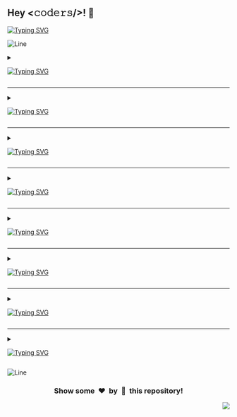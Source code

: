 <h2>Hey <𝚌𝚘𝚍𝚎𝚛𝚜/>! 👋</h2>

[![Typing SVG](https://readme-typing-svg.herokuapp.com?font=Fira+Code&size=60&pause=1000&center=true&vCenter=true&multiline=true&width=1000&height=100&lines=AVAILABLE+PROJECTS)](https://git.io/typing-svg)

![Line](https://github.com/Avdhesh-Varshney/WebMasterLog/assets/114330097/4b78510f-a941-45f8-a9d5-80ed0705e847)

<!-- ######################################### Angular JS Projects ######################################### -->

<details>
<summary>

[![Typing SVG](https://readme-typing-svg.demolab.com?font=Comfortaa&size=60&pause=1500&color=dd0031&center=true&vCenter=true&width=2000&height=120&lines=ANGULAR+JS+PROJECTS)](https://git.io/typing-svg)
</summary>

<div align="center">

#### :zap: Row 1

| <img src="/src/app/(category)/angular/(projects)/contact-manager/screenshot.webp" width="300px" height="180px"> | <img src="/src/app/(category)/angular/(projects)/quick-notes/screenshot.webp" width="300px" height="180px"> | <img src="/src/app/(category)/angular/(projects)/recipe-sharing/screenshot.webp" width="300px" height="180px"> |
| :--: | :--: | :--: |
| [Contact Manager](./src/app/(category)/angular/(projects)/contact-manager) | [Quick Notes](./src/app/(category)/angular/(projects)/quick-notes) | [Recipe Sharing](./src/app/(category)/angular/(projects)/recipe-sharing) |

---

#### :zap: Row 2

| <img src="/src/app/(category)/angular/(projects)/task-manager/screenshot.webp" width="300px" height="180px"> | <img src="/src/app/(category)/angular/(projects)/train-website/screenshot.webp" width="300px" height="180px"> | <img src="/src/app/(category)/angular/(projects)/real-time-chat-application/screenshot.webp" width="300px" height="180px"> |
| :--: | :--: | :--: |
| [Task Manager](./src/app/(category)/angular/(projects)/task-manager) | [Train Website](./src/app/(category)/angular/(projects)/train-website) | [Real Time Chat Application](./src/app/(category)/angular/(projects)/real-time-chat-application) |

</div>

</details>

---

<!-- ######################################### Frontend Projects ######################################### -->

<details>
<summary>

[![Typing SVG](https://readme-typing-svg.demolab.com?font=Comfortaa&size=60&pause=1500&color=61dafb&center=true&vCenter=true&width=2000&height=120&lines=FRONTEND+PROJECTS)](https://git.io/typing-svg)
</summary>

<div align="center">

#### :zap: Row 1

| <img src="/src/app/(category)/frontend/(projects)/amazon-clone/screenshot.webp" width="300px" height="180px"> | <img src="/src/app/(category)/frontend/(projects)/amazon-prime-clone/screenshot.webp" width="300px" height="180px"> | <img src="/src/app/(category)/frontend/(projects)/animated-tea-cup/screenshot.webp" width="300px" height="180px"> |
| :--: | :--: | :--: |
| [Amazon Clone](./src/app/(category)/frontend/(projects)/amazon-clone) | [Amazon Prime Clone](./src/app/(category)/frontend/(projects)/amazon-prime-clone) | [Animated Tea Cup](./src/app/(category)/frontend/(projects)/animated-tea-cup) |

---

#### :zap: Row 2

| <img src="/src/app/(category)/frontend/(projects)/apple-clone/screenshot.webp" width="300px" height="180px"> | <img src="/src/app/(category)/frontend/(projects)/biography-br-ambedkar/screenshot.webp" width="300px" height="180px"> | <img src="/src/app/(category)/frontend/(projects)/biography-mahatma-gandhi/screenshot.webp" width="300px" height="180px"> |
| :--: | :--: | :--: |
| [Apple Clone](./src/app/(category)/frontend/(projects)/apple-clone) | [Biography Br Ambedkar](./src/app/(category)/frontend/(projects)/biography-br-ambedkar) | [Biography Mahatma Gandhi](./src/app/(category)/frontend/(projects)/biography-mahatma-gandhi) |

---

#### :zap: Row 3

| <img src="/src/app/(category)/frontend/(projects)/blood-donation-form/screenshot.webp" width="300px" height="180px"> | <img src="/src/app/(category)/frontend/(projects)/book-website/screenshot.webp" width="300px" height="180px"> | <img src="/src/app/(category)/frontend/(projects)/facebook-login-page/screenshot.webp" width="300px" height="180px"> |
| :--: | :--: | :--: |
| [Blood Donation Form](./src/app/(category)/frontend/(projects)/blood-donation-form) | [Book Website](./src/app/(category)/frontend/(projects)/book-website) | [Facebook Login Page](./src/app/(category)/frontend/(projects)/facebook-login-page) |

---

#### :zap: Row 4

| <img src="/src/app/(category)/frontend/(projects)/feedback-form/screenshot.webp" width="300px" height="180px"> | <img src="/src/app/(category)/frontend/(projects)/flexflow/screenshot.webp" width="300px" height="180px"> | <img src="/src/app/(category)/frontend/(projects)/flipkart-clone/screenshot.webp" width="300px" height="180px"> |
| :--: | :--: | :--: |
| [Feedback Form](./src/app/(category)/frontend/(projects)/feedback-form) | [Flexflow](./src/app/(category)/frontend/(projects)/flexflow) | [Flipkart Clone](./src/app/(category)/frontend/(projects)/flipkart-clone) |

---

#### :zap: Row 5

| <img src="/src/app/(category)/frontend/(projects)/google-drive-clone/screenshot.webp" width="300px" height="180px"> | <img src="/src/app/(category)/frontend/(projects)/google-search-clone/screenshot.webp" width="300px" height="180px"> | <img src="/src/app/(category)/frontend/(projects)/hotstar-clone/screenshot.webp" width="300px" height="180px"> |
| :--: | :--: | :--: |
| [Google Drive Clone](./src/app/(category)/frontend/(projects)/google-drive-clone) | [Google Search Clone](./src/app/(category)/frontend/(projects)/google-search-clone) | [Hotstar Clone](./src/app/(category)/frontend/(projects)/hotstar-clone) |

---

#### :zap: Row 6

| <img src="/src/app/(category)/frontend/(projects)/iphone-14-pro-clone/screenshot.webp" width="300px" height="180px"> | <img src="/src/app/(category)/frontend/(projects)/linktree-clone/screenshot.webp" width="300px" height="180px"> | <img src="/src/app/(category)/frontend/(projects)/login-signup-form/screenshot.webp" width="300px" height="180px"> |
| :--: | :--: | :--: |
| [Iphone 14 Pro Clone](./src/app/(category)/frontend/(projects)/iphone-14-pro-clone) | [Linktree Clone](./src/app/(category)/frontend/(projects)/linktree-clone) | [Login Signup Form](./src/app/(category)/frontend/(projects)/login-signup-form) |

---

#### :zap: Row 7

| <img src="/src/app/(category)/frontend/(projects)/makemytrip-clone/screenshot.webp" width="300px" height="180px"> | <img src="/src/app/(category)/frontend/(projects)/microsoft-clone/screenshot.webp" width="300px" height="180px"> | <img src="/src/app/(category)/frontend/(projects)/netflix-clone/screenshot.webp" width="300px" height="180px"> |
| :--: | :--: | :--: |
| [Makemytrip Clone](./src/app/(category)/frontend/(projects)/makemytrip-clone) | [Microsoft Clone](./src/app/(category)/frontend/(projects)/microsoft-clone) | [Netflix Clone](./src/app/(category)/frontend/(projects)/netflix-clone) |

---

#### :zap: Row 8

| <img src="/src/app/(category)/frontend/(projects)/phonepe/screenshot.webp" width="300px" height="180px"> | <img src="/src/app/(category)/frontend/(projects)/pokemon-card/screenshot.webp" width="300px" height="180px"> | <img src="/src/app/(category)/frontend/(projects)/product-landing-page/screenshot.webp" width="300px" height="180px"> |
| :--: | :--: | :--: |
| [Phonepe](./src/app/(category)/frontend/(projects)/phonepe) | [Pokemon Card](./src/app/(category)/frontend/(projects)/pokemon-card) | [Product Landing Page](./src/app/(category)/frontend/(projects)/product-landing-page) |

---

#### :zap: Row 9

| <img src="/src/app/(category)/frontend/(projects)/reddit-clone/screenshot.webp" width="300px" height="180px"> | <img src="/src/app/(category)/frontend/(projects)/sidebar-menu/screenshot.webp" width="300px" height="180px"> | <img src="/src/app/(category)/frontend/(projects)/spacex-website-clone/screenshot.webp" width="300px" height="180px"> |
| :--: | :--: | :--: |
| [Reddit Clone](./src/app/(category)/frontend/(projects)/reddit-clone) | [Sidebar Menu](./src/app/(category)/frontend/(projects)/sidebar-menu) | [Spacex Website Clone](./src/app/(category)/frontend/(projects)/spacex-website-clone) |

---

#### :zap: Row 10

| <img src="/src/app/(category)/frontend/(projects)/spotify-clone/screenshot.webp" width="300px" height="180px"> | <img src="/src/app/(category)/frontend/(projects)/starbucks-landing-page/screenshot.webp" width="300px" height="180px"> | <img src="/src/app/(category)/frontend/(projects)/survey-form/screenshot.webp" width="300px" height="180px"> |
| :--: | :--: | :--: |
| [Spotify Clone](./src/app/(category)/frontend/(projects)/spotify-clone) | [Starbucks Landing Page](./src/app/(category)/frontend/(projects)/starbucks-landing-page) | [Survey Form](./src/app/(category)/frontend/(projects)/survey-form) |

</div>

</details>

---

<!-- ######################################### Javascript/ Vanilla JS Projects ######################################### -->

<details>
<summary>

[![Typing SVG](https://readme-typing-svg.demolab.com?font=Comfortaa&size=60&pause=1500&color=F7DF1E&center=true&vCenter=true&width=2000&height=120&lines=VANILLA+JS+PROJECTS)](https://git.io/typing-svg)
</summary>

<div align="center">

#### :zap: Row 1

| <img src="/src/app/(category)/javascript/(projects)/3d-solar-system/screenshot.webp" width="300px" height="180px"> | <img src="/src/app/(category)/javascript/(projects)/amazon-clone/screenshot.webp" width="300px" height="180px"> | <img src="/src/app/(category)/javascript/(projects)/anagram-checker/screenshot.webp" width="300px" height="180px"> |
| :--: | :--: | :--: |
| [3D Solar System](./src/app/(category)/javascript/(projects)/3d-solar-system) | [Amazon Clone](./src/app/(category)/javascript/(projects)/amazon-clone) | [Anagram Checker](./src/app/(category)/javascript/(projects)/anagram-checker) |

---

#### :zap: Row 2

| <img src="/src/app/(category)/javascript/(projects)/analog-clock/screenshot.webp" width="300px" height="180px"> | <img src="/src/app/(category)/javascript/(projects)/apna-college-clone/screenshot.webp" width="300px" height="180px"> | <img src="/src/app/(category)/javascript/(projects)/audio-analyzer/screenshot.webp" width="300px" height="180px"> |
| :--: | :--: | :--: |
| [Analog Clock](./src/app/(category)/javascript/(projects)/analog-clock) | [Apna College Clone](./src/app/(category)/javascript/(projects)/apna-college-clone) | [Audio Analyzer](./src/app/(category)/javascript/(projects)/audio-analyzer) |

---

#### :zap: Row 3

| <img src="/src/app/(category)/javascript/(projects)/battery-status-tracker/screenshot.webp" width="300px" height="180px"> | <img src="/src/app/(category)/javascript/(projects)/book-review-website/screenshot.webp" width="300px" height="180px"> | <img src="/src/app/(category)/javascript/(projects)/bulb-on-off/screenshot.webp" width="300px" height="180px"> |
| :--: | :--: | :--: |
| [Battery Status Tracker](./src/app/(category)/javascript/(projects)/battery-status-tracker) | [Book Review Website](./src/app/(category)/javascript/(projects)/book-review-website) | [Bulb On Off](./src/app/(category)/javascript/(projects)/bulb-on-off) |

---

#### :zap: Row 4

| <img src="/src/app/(category)/javascript/(projects)/calendar-app/screenshot.webp" width="300px" height="180px"> | <img src="/src/app/(category)/javascript/(projects)/captcha-generator/screenshot.webp" width="300px" height="180px"> | <img src="/src/app/(category)/javascript/(projects)/ceaser-cipher/screenshot.webp" width="300px" height="180px"> |
| :--: | :--: | :--: |
| [Calendar App](./src/app/(category)/javascript/(projects)/calendar-app) | [Captcha Generator](./src/app/(category)/javascript/(projects)/captcha-generator) | [Ceaser Cipher](./src/app/(category)/javascript/(projects)/ceaser-cipher) |

---

#### :zap: Row 5

| <img src="/src/app/(category)/javascript/(projects)/co-prime-number-checker/screenshot.webp" width="300px" height="180px"> | <img src="/src/app/(category)/javascript/(projects)/code-editor/screenshot.webp" width="300px" height="180px"> | <img src="/src/app/(category)/javascript/(projects)/cosmoxplore-apod/screenshot.webp" width="300px" height="180px"> |
| :--: | :--: | :--: |
| [Co Prime Number Checker](./src/app/(category)/javascript/(projects)/co-prime-number-checker) | [Code Editor](./src/app/(category)/javascript/(projects)/code-editor) | [Cosmoxplore Apod](./src/app/(category)/javascript/(projects)/cosmoxplore-apod) |

---

#### :zap: Row 6

| <img src="/src/app/(category)/javascript/(projects)/countdown-timer/screenshot.webp" width="300px" height="180px"> | <img src="/src/app/(category)/javascript/(projects)/countries-over-the-world/screenshot.webp" width="300px" height="180px"> | <img src="/src/app/(category)/javascript/(projects)/css-art-gallery/screenshot.webp" width="300px" height="180px"> |       
| :--: | :--: | :--: |
| [Countdown Timer](./src/app/(category)/javascript/(projects)/countdown-timer) | [Countries Over The World](./src/app/(category)/javascript/(projects)/countries-over-the-world) | [Css Art Gallery](./src/app/(category)/javascript/(projects)/css-art-gallery) |

---

#### :zap: Row 7

| <img src="/src/app/(category)/javascript/(projects)/custom-video-player/screenshot.webp" width="300px" height="180px"> | <img src="/src/app/(category)/javascript/(projects)/daily-journal-website/screenshot.webp" width="300px" height="180px"> | <img src="/src/app/(category)/javascript/(projects)/day-calculator/screenshot.webp" width="300px" height="180px"> |       
| :--: | :--: | :--: |
| [Custom Video Player](./src/app/(category)/javascript/(projects)/custom-video-player) | [Daily Journal Website](./src/app/(category)/javascript/(projects)/daily-journal-website) | [Day Calculator](./src/app/(category)/javascript/(projects)/day-calculator) |

---

#### :zap: Row 8

| <img src="/src/app/(category)/javascript/(projects)/days-between-two-dates/screenshot.webp" width="300px" height="180px"> | <img src="/src/app/(category)/javascript/(projects)/dictionary-app/screenshot.webp" width="300px" height="180px"> | <img src="/src/app/(category)/javascript/(projects)/dictonary-app/screenshot.webp" width="300px" height="180px"> |
| :--: | :--: | :--: |
| [Days Between Two Dates](./src/app/(category)/javascript/(projects)/days-between-two-dates) | [Dictionary App](./src/app/(category)/javascript/(projects)/dictionary-app) | [Dictonary App](./src/app/(category)/javascript/(projects)/dictonary-app) |

---

#### :zap: Row 9

| <img src="/src/app/(category)/javascript/(projects)/drag-and-drop/screenshot.webp" width="300px" height="180px"> | <img src="/src/app/(category)/javascript/(projects)/electronic-drum-kit/screenshot.webp" width="300px" height="180px"> | <img src="/src/app/(category)/javascript/(projects)/email-subscription-form-with-google-sheet/screenshot.webp" width="300px" height="180px"> |
| :--: | :--: | :--: |
| [Drag And Drop](./src/app/(category)/javascript/(projects)/drag-and-drop) | [Electronic Drum Kit](./src/app/(category)/javascript/(projects)/electronic-drum-kit) | [Email Subscription Form With Google Sheet](./src/app/(category)/javascript/(projects)/email-subscription-form-with-google-sheet) |

---

#### :zap: Row 10

| <img src="/src/app/(category)/javascript/(projects)/emoji-maker/screenshot.webp" width="300px" height="180px"> | <img src="/src/app/(category)/javascript/(projects)/expense-splitter-website/screenshot.webp" width="300px" height="180px"> | <img src="/src/app/(category)/javascript/(projects)/expense-tracker/screenshot.webp" width="300px" height="180px"> |
| :--: | :--: | :--: |
| [Emoji Maker](./src/app/(category)/javascript/(projects)/emoji-maker) | [Expense Splitter Website](./src/app/(category)/javascript/(projects)/expense-splitter-website) | [Expense Tracker](./src/app/(category)/javascript/(projects)/expense-tracker) |

---

#### :zap: Row 11

| <img src="/src/app/(category)/javascript/(projects)/fitness-website/screenshot.webp" width="300px" height="180px"> | <img src="/src/app/(category)/javascript/(projects)/food-recipe-finder/screenshot.webp" width="300px" height="180px"> | <img src="/src/app/(category)/javascript/(projects)/gallery/screenshot.webp" width="300px" height="180px"> |
| :--: | :--: | :--: |
| [Fitness Website](./src/app/(category)/javascript/(projects)/fitness-website) | [Food Recipe Finder](./src/app/(category)/javascript/(projects)/food-recipe-finder) | [Gallery](./src/app/(category)/javascript/(projects)/gallery) |

---

#### :zap: Row 12

| <img src="/src/app/(category)/javascript/(projects)/garden-planning-website/screenshot.webp" width="300px" height="180px"> | <img src="/src/app/(category)/javascript/(projects)/gasguys-homepage-clone/screenshot.webp" width="300px" height="180px"> | <img src="/src/app/(category)/javascript/(projects)/github-profile-viewer/screenshot.webp" width="300px" height="180px"> |
| :--: | :--: | :--: |
| [Garden Planning Website](./src/app/(category)/javascript/(projects)/garden-planning-website) | [Gasguys Homepage Clone](./src/app/(category)/javascript/(projects)/gasguys-homepage-clone) | [Github Profile Viewer](./src/app/(category)/javascript/(projects)/github-profile-viewer) |

---

#### :zap: Row 13

| <img src="/src/app/(category)/javascript/(projects)/gravity-drops/screenshot.webp" width="300px" height="180px"> | <img src="/src/app/(category)/javascript/(projects)/hackathon-tracker/screenshot.webp" width="300px" height="180px"> | <img src="/src/app/(category)/javascript/(projects)/hex-color-code-generator/screenshot.webp" width="300px" height="180px"> |       
| :--: | :--: | :--: |
| [Gravity Drops](./src/app/(category)/javascript/(projects)/gravity-drops) | [Hackathon Tracker](./src/app/(category)/javascript/(projects)/hackathon-tracker) | [Hex Color Code Generator](./src/app/(category)/javascript/(projects)/hex-color-code-generator) |

---

#### :zap: Row 14

| <img src="/src/app/(category)/javascript/(projects)/image-search-engine/screenshot.webp" width="300px" height="180px"> | <img src="/src/app/(category)/javascript/(projects)/interactive-drawing-website/screenshot.webp" width="300px" height="180px"> | <img src="/src/app/(category)/javascript/(projects)/interactive-periodic-table/screenshot.webp" width="300px" height="180px"> |
| :--: | :--: | :--: |
| [Image Search Engine](./src/app/(category)/javascript/(projects)/image-search-engine) | [Interactive Drawing Website](./src/app/(category)/javascript/(projects)/interactive-drawing-website) | [Interactive Periodic Table](./src/app/(category)/javascript/(projects)/interactive-periodic-table) |

---

#### :zap: Row 15

| <img src="/src/app/(category)/javascript/(projects)/interval-timer/screenshot.webp" width="300px" height="180px"> | <img src="/src/app/(category)/javascript/(projects)/isogram-checker/screenshot.webp" width="300px" height="180px"> | <img src="/src/app/(category)/javascript/(projects)/isomorphic-strings-checker/screenshot.webp" width="300px" height="180px"> |      
| :--: | :--: | :--: |
| [Interval Timer](./src/app/(category)/javascript/(projects)/interval-timer) | [Isogram Checker](./src/app/(category)/javascript/(projects)/isogram-checker) | [Isomorphic Strings Checker](./src/app/(category)/javascript/(projects)/isomorphic-strings-checker) |

---

#### :zap: Row 16

| <img src="/src/app/(category)/javascript/(projects)/joke-telling-website/screenshot.webp" width="300px" height="180px"> | <img src="/src/app/(category)/javascript/(projects)/kanban-board/screenshot.webp" width="300px" height="180px"> | <img src="/src/app/(category)/javascript/(projects)/language-learning-website/screenshot.webp" width="300px" height="180px"> |    
| :--: | :--: | :--: |
| [Joke Telling Website](./src/app/(category)/javascript/(projects)/joke-telling-website) | [Kanban Board](./src/app/(category)/javascript/(projects)/kanban-board) | [Language Learning Website](./src/app/(category)/javascript/(projects)/language-learning-website) |

---

#### :zap: Row 17

| <img src="/src/app/(category)/javascript/(projects)/language-translator/screenshot.webp" width="300px" height="180px"> | <img src="/src/app/(category)/javascript/(projects)/leap-year-checker/screenshot.webp" width="300px" height="180px"> | <img src="/src/app/(category)/javascript/(projects)/markdown-previewer/screenshot.webp" width="300px" height="180px"> |       
| :--: | :--: | :--: |
| [Language Translator](./src/app/(category)/javascript/(projects)/language-translator) | [Leap Year Checker](./src/app/(category)/javascript/(projects)/leap-year-checker) | [Markdown Previewer](./src/app/(category)/javascript/(projects)/markdown-previewer) |

---

#### :zap: Row 18

| <img src="/src/app/(category)/javascript/(projects)/martian-imagery/screenshot.webp" width="300px" height="180px"> | <img src="/src/app/(category)/javascript/(projects)/meme-creator/screenshot.webp" width="300px" height="180px"> | <img src="/src/app/(category)/javascript/(projects)/meme-generator/screenshot.webp" width="300px" height="180px"> |
| :--: | :--: | :--: |
| [Martian Imagery](./src/app/(category)/javascript/(projects)/martian-imagery) | [Meme Creator](./src/app/(category)/javascript/(projects)/meme-creator) | [Meme Generator](./src/app/(category)/javascript/(projects)/meme-generator) |

---

#### :zap: Row 19

| <img src="/src/app/(category)/javascript/(projects)/moon-phase-visibility/screenshot.webp" width="300px" height="180px"> | <img src="/src/app/(category)/javascript/(projects)/morse-code-convertor/screenshot.webp" width="300px" height="180px"> | <img src="/src/app/(category)/javascript/(projects)/movie-app/screenshot.webp" width="300px" height="180px"> |
| :--: | :--: | :--: |
| [Moon Phase Visibility](./src/app/(category)/javascript/(projects)/moon-phase-visibility) | [Morse Code Convertor](./src/app/(category)/javascript/(projects)/morse-code-convertor) | [Movie App](./src/app/(category)/javascript/(projects)/movie-app) |

---

#### :zap: Row 20

| <img src="/src/app/(category)/javascript/(projects)/movie-finder/screenshot.webp" width="300px" height="180px"> | <img src="/src/app/(category)/javascript/(projects)/n-queen-visualizer/screenshot.webp" width="300px" height="180px"> | <img src="/src/app/(category)/javascript/(projects)/number-to-words-convertor/screenshot.webp" width="300px" height="180px"> |      
| :--: | :--: | :--: |
| [Movie Finder](./src/app/(category)/javascript/(projects)/movie-finder) | [N Queen Visualizer](./src/app/(category)/javascript/(projects)/n-queen-visualizer) | [Number To Words Convertor](./src/app/(category)/javascript/(projects)/number-to-words-convertor) |

---

#### :zap: Row 21

| <img src="/src/app/(category)/javascript/(projects)/paint-app/screenshot.webp" width="300px" height="180px"> | <img src="/src/app/(category)/javascript/(projects)/palindrome-checker/screenshot.webp" width="300px" height="180px"> | <img src="/src/app/(category)/javascript/(projects)/pangram-checker/screenshot.webp" width="300px" height="180px"> |
| :--: | :--: | :--: |
| [Paint App](./src/app/(category)/javascript/(projects)/paint-app) | [Palindrome Checker](./src/app/(category)/javascript/(projects)/palindrome-checker) | [Pangram Checker](./src/app/(category)/javascript/(projects)/pangram-checker) |

---

#### :zap: Row 22

| <img src="/src/app/(category)/javascript/(projects)/password-generator/screenshot.webp" width="300px" height="180px"> | <img src="/src/app/(category)/javascript/(projects)/password-manager/screenshot.webp" width="300px" height="180px"> | <img src="/src/app/(category)/javascript/(projects)/password-strength-checker/screenshot.webp" width="300px" height="180px"> |  
| :--: | :--: | :--: |
| [Password Generator](./src/app/(category)/javascript/(projects)/password-generator) | [Password Manager](./src/app/(category)/javascript/(projects)/password-manager) | [Password Strength Checker](./src/app/(category)/javascript/(projects)/password-strength-checker) |

---

#### :zap: Row 23

| <img src="/src/app/(category)/javascript/(projects)/paytm-clone/screenshot.webp" width="300px" height="180px"> | <img src="/src/app/(category)/javascript/(projects)/perfect-number-checker/screenshot.webp" width="300px" height="180px"> | <img src="/src/app/(category)/javascript/(projects)/personal-portfolio/screenshot.webp" width="300px" height="180px"> |
| :--: | :--: | :--: |
| [Paytm Clone](./src/app/(category)/javascript/(projects)/paytm-clone) | [Perfect Number Checker](./src/app/(category)/javascript/(projects)/perfect-number-checker) | [Personal Portfolio](./src/app/(category)/javascript/(projects)/personal-portfolio) |

---

#### :zap: Row 24

| <img src="/src/app/(category)/javascript/(projects)/prime-number-checker/screenshot.webp" width="300px" height="180px"> | <img src="/src/app/(category)/javascript/(projects)/qr-code-generator/screenshot.webp" width="300px" height="180px"> | <img src="/src/app/(category)/javascript/(projects)/quote-generator/screenshot.webp" width="300px" height="180px"> |
| :--: | :--: | :--: |
| [Prime Number Checker](./src/app/(category)/javascript/(projects)/prime-number-checker) | [Qr Code Generator](./src/app/(category)/javascript/(projects)/qr-code-generator) | [Quote Generator](./src/app/(category)/javascript/(projects)/quote-generator) |

---

#### :zap: Row 25

| <img src="/src/app/(category)/javascript/(projects)/random-advice-generator/screenshot.webp" width="300px" height="180px"> | <img src="/src/app/(category)/javascript/(projects)/random-name-generator/screenshot.webp" width="300px" height="180px"> | <img src="/src/app/(category)/javascript/(projects)/random-picker/screenshot.webp" width="300px" height="180px"> |    
| :--: | :--: | :--: |
| [Random Advice Generator](./src/app/(category)/javascript/(projects)/random-advice-generator) | [Random Name Generator](./src/app/(category)/javascript/(projects)/random-name-generator) | [Random Picker](./src/app/(category)/javascript/(projects)/random-picker) |

---

#### :zap: Row 26

| <img src="/src/app/(category)/javascript/(projects)/recipe-finder/screenshot.webp" width="300px" height="180px"> | <img src="/src/app/(category)/javascript/(projects)/recipe-hunter/screenshot.webp" width="300px" height="180px"> | <img src="/src/app/(category)/javascript/(projects)/resume-builder/screenshot.webp" width="300px" height="180px"> |
| :--: | :--: | :--: |
| [Recipe Finder](./src/app/(category)/javascript/(projects)/recipe-finder) | [Recipe Hunter](./src/app/(category)/javascript/(projects)/recipe-hunter) | [Resume Builder](./src/app/(category)/javascript/(projects)/resume-builder) |

---

#### :zap: Row 27

| <img src="/src/app/(category)/javascript/(projects)/rgb-color-slider/screenshot.webp" width="300px" height="180px"> | <img src="/src/app/(category)/javascript/(projects)/search-from-here/screenshot.webp" width="300px" height="180px"> | <img src="/src/app/(category)/javascript/(projects)/social-media-analytics/screenshot.webp" width="300px" height="180px"> |       
| :--: | :--: | :--: |
| [Rgb Color Slider](./src/app/(category)/javascript/(projects)/rgb-color-slider) | [Search From Here](./src/app/(category)/javascript/(projects)/search-from-here) | [Social Media Analytics](./src/app/(category)/javascript/(projects)/social-media-analytics) |

---

#### :zap: Row 28

| <img src="/src/app/(category)/javascript/(projects)/sort-visualizer/screenshot.webp" width="300px" height="180px"> | <img src="/src/app/(category)/javascript/(projects)/star-rating-component/screenshot.webp" width="300px" height="180px"> | <img src="/src/app/(category)/javascript/(projects)/stop-watch/screenshot.webp" width="300px" height="180px"> |
| :--: | :--: | :--: |
| [Sort Visualizer](./src/app/(category)/javascript/(projects)/sort-visualizer) | [Star Rating Component](./src/app/(category)/javascript/(projects)/star-rating-component) | [Stop Watch](./src/app/(category)/javascript/(projects)/stop-watch) |

---

#### :zap: Row 29

| <img src="/src/app/(category)/javascript/(projects)/stopwatch/screenshot.webp" width="300px" height="180px"> | <img src="/src/app/(category)/javascript/(projects)/subsequence-checker/screenshot.webp" width="300px" height="180px"> | <img src="/src/app/(category)/javascript/(projects)/substring-checker/screenshot.webp" width="300px" height="180px"> |
| :--: | :--: | :--: |
| [Stopwatch](./src/app/(category)/javascript/(projects)/stopwatch) | [Subsequence Checker](./src/app/(category)/javascript/(projects)/subsequence-checker) | [Substring Checker](./src/app/(category)/javascript/(projects)/substring-checker) |

---

#### :zap: Row 30

| <img src="/src/app/(category)/javascript/(projects)/sudoku-game/screenshot.webp" width="300px" height="180px"> | <img src="/src/app/(category)/javascript/(projects)/sudoku-solver/screenshot.webp" width="300px" height="180px"> | <img src="/src/app/(category)/javascript/(projects)/synonym-searcher/screenshot.webp" width="300px" height="180px"> |
| :--: | :--: | :--: |
| [Sudoku Game](./src/app/(category)/javascript/(projects)/sudoku-game) | [Sudoku Solver](./src/app/(category)/javascript/(projects)/sudoku-solver) | [Synonym Searcher](./src/app/(category)/javascript/(projects)/synonym-searcher) |

---

#### :zap: Row 31

| <img src="/src/app/(category)/javascript/(projects)/task-reminder/screenshot.webp" width="300px" height="180px"> | <img src="/src/app/(category)/javascript/(projects)/tesla-website-clone/screenshot.webp" width="300px" height="180px"> | <img src="/src/app/(category)/javascript/(projects)/text-summarizer/screenshot.webp" width="300px" height="180px"> |
| :--: | :--: | :--: |
| [Task Reminder](./src/app/(category)/javascript/(projects)/task-reminder) | [Tesla Website Clone](./src/app/(category)/javascript/(projects)/tesla-website-clone) | [Text Summarizer](./src/app/(category)/javascript/(projects)/text-summarizer) |

---

#### :zap: Row 32

| <img src="/src/app/(category)/javascript/(projects)/text-to-image-generator/screenshot.webp" width="300px" height="180px"> | <img src="/src/app/(category)/javascript/(projects)/text-to-voice/screenshot.webp" width="300px" height="180px"> | <img src="/src/app/(category)/javascript/(projects)/text-translator/screenshot.webp" width="300px" height="180px"> |
| :--: | :--: | :--: |
| [Text To Image Generator](./src/app/(category)/javascript/(projects)/text-to-image-generator) | [Text To Voice](./src/app/(category)/javascript/(projects)/text-to-voice) | [Text Translator](./src/app/(category)/javascript/(projects)/text-translator) |

---

#### :zap: Row 33

| <img src="/src/app/(category)/javascript/(projects)/theme-cake-order-form/screenshot.webp" width="300px" height="180px"> | <img src="/src/app/(category)/javascript/(projects)/time-capsule-center/screenshot.webp" width="300px" height="180px"> | <img src="/src/app/(category)/javascript/(projects)/time-watcher/screenshot.webp" width="300px" height="180px"> |
| :--: | :--: | :--: |
| [Theme Cake Order Form](./src/app/(category)/javascript/(projects)/theme-cake-order-form) | [Time Capsule Center](./src/app/(category)/javascript/(projects)/time-capsule-center) | [Time Watcher](./src/app/(category)/javascript/(projects)/time-watcher) |

---

#### :zap: Row 34

| <img src="/src/app/(category)/javascript/(projects)/to-do-list/screenshot.webp" width="300px" height="180px"> | <img src="/src/app/(category)/javascript/(projects)/travel-app/screenshot.webp" width="300px" height="180px"> | <img src="/src/app/(category)/javascript/(projects)/travel-journal/screenshot.webp" width="300px" height="180px"> |
| :--: | :--: | :--: |
| [To Do List](./src/app/(category)/javascript/(projects)/to-do-list) | [Travel App](./src/app/(category)/javascript/(projects)/travel-app) | [Travel Journal](./src/app/(category)/javascript/(projects)/travel-journal) |

---

#### :zap: Row 35

| <img src="/src/app/(category)/javascript/(projects)/typing-test/screenshot.webp" width="300px" height="180px"> | <img src="/src/app/(category)/javascript/(projects)/valid-parenthesis-checker/screenshot.webp" width="300px" height="180px"> | <img src="/src/app/(category)/javascript/(projects)/virtual-piano/screenshot.webp" width="300px" height="180px"> |
| :--: | :--: | :--: |
| [Typing Test](./src/app/(category)/javascript/(projects)/typing-test) | [Valid Parenthesis Checker](./src/app/(category)/javascript/(projects)/valid-parenthesis-checker) | [Virtual Piano](./src/app/(category)/javascript/(projects)/virtual-piano) |

---

#### :zap: Row 36

| <img src="/src/app/(category)/javascript/(projects)/vocabulary-builder/screenshot.webp" width="300px" height="180px"> | <img src="/src/app/(category)/javascript/(projects)/vowel-counter/screenshot.webp" width="300px" height="180px"> | <img src="/src/app/(category)/javascript/(projects)/weather-app/screenshot.webp" width="300px" height="180px"> |
| :--: | :--: | :--: |
| [Vocabulary Builder](./src/app/(category)/javascript/(projects)/vocabulary-builder) | [Vowel Counter](./src/app/(category)/javascript/(projects)/vowel-counter) | [Weather App](./src/app/(category)/javascript/(projects)/weather-app) |

---

#### :zap: Row 37

| <img src="/src/app/(category)/javascript/(projects)/wheel-selector/screenshot.webp" width="300px" height="180px"> | <img src="/src/app/(category)/javascript/(projects)/wikipedia-clone/screenshot.webp" width="300px" height="180px"> | <img src="/src/app/(category)/javascript/(projects)/word-counter/screenshot.webp" width="300px" height="180px"> |
| :--: | :--: | :--: |
| [Wheel Selector](./src/app/(category)/javascript/(projects)/wheel-selector) | [Wikipedia Clone](./src/app/(category)/javascript/(projects)/wikipedia-clone) | [Word Counter](./src/app/(category)/javascript/(projects)/word-counter) |

---

#### :zap: Row 38

| <img src="/src/app/(category)/javascript/(projects)/world-clock/screenshot.webp" width="300px" height="180px"> | <img src="/src/app/(category)/javascript/(projects)/world-population/screenshot.webp" width="300px" height="180px"> | <img src="/src/app/(category)/javascript/(projects)/youtube-clone/screenshot.webp" width="300px" height="180px"> |
| :--: | :--: | :--: |
| [World Clock](./src/app/(category)/javascript/(projects)/world-clock) | [World Population](./src/app/(category)/javascript/(projects)/world-population) | [Youtube Clone](./src/app/(category)/javascript/(projects)/youtube-clone) |

---

#### :zap: Row 39

| <img src="/src/app/(category)/javascript/(projects)/zomato-clone/screenshot.webp" width="300px" height="180px"> |  |  |
| :--: | :--: | :--: |
| [Zomato Clone](./src/app/(category)/javascript/(projects)/zomato-clone) |  |  |

</div>

</details>

---

<!-- ######################################### Next JS Projects ######################################### -->

<details>
<summary>

[![Typing SVG](https://readme-typing-svg.demolab.com?font=Comfortaa&size=60&pause=1500&color=000000&center=true&vCenter=true&width=2000&height=120&lines=NEXT+JS+PROJECTS)](https://git.io/typing-svg)
</summary>

<div align="center">

#### :zap: Row 1

| <img src="/src/app/(category)/next/(projects)/attendance-tracking-app/screenshot.webp" width="300px" height="180px"> | <img src="/src/app/(category)/next/(projects)/breaking-news-app/screenshot.webp" width="300px" height="180px"> | <img src="/src/app/(category)/next/(projects)/gen-ai-quiz-application/screenshot.webp" width="300px" height="180px"> |
| :--: | :--: | :--: |
| [Attendance Tracking App](./src/app/(category)/next/(projects)/attendance-tracking-app) | [Breaking News App](./src/app/(category)/next/(projects)/breaking-news-app) | [Gen Ai Quiz Application](./src/app/(category)/next/(projects)/gen-ai-quiz-application) |

---

#### :zap: Row 2

| <img src="/src/app/(category)/next/(projects)/quiz-app/screenshot.webp" width="300px" height="180px"> | <img src="/src/app/(category)/next/(projects)/url-shortener/screenshot.webp" width="300px" height="180px"> | <img src="/src/app/(category)/next/(projects)/video-call-app/screenshot.webp" width="300px" height="180px"> |
| :--: | :--: | :--: |
| [Quiz App](./src/app/(category)/next/(projects)/quiz-app) | [Url Shortener](./src/app/(category)/next/(projects)/url-shortener) | [Video Call App](./src/app/(category)/next/(projects)/video-call-app) |

---

#### :zap: Row 3

| <img src="/src/app/(category)/next/(projects)/voice-call-app/screenshot.webp" width="300px" height="180px"> | <img src="/src/app/(category)/next/(projects)/weather-website/screenshot.webp" width="300px" height="180px"> |
| :--: | :--: |
| [Voice Call App](./src/app/(category)/next/(projects)/voice-call-app) | [Weather Website](./src/app/(category)/next/(projects)/weather-website) |

</div>

</details>

---

<!-- ######################################### Node JS Projects ######################################### -->

<details>
<summary>

[![Typing SVG](https://readme-typing-svg.demolab.com?font=Comfortaa&size=60&pause=1500&color=339933&center=true&vCenter=true&width=2000&height=120&lines=NODE+JS+PROJECTS)](https://git.io/typing-svg)
</summary>

<div align="center">

#### :zap: Row 1

| <img src="/src/app/(category)/node/(projects)/blog-platform/screenshot.webp" width="300px" height="180px"> | <img src="/src/app/(category)/node/(projects)/cooking-blog/screenshot.webp" width="300px" height="180px"> | <img src="/src/app/(category)/node/(projects)/crud-operations/screenshot.webp" width="300px" height="180px"> |
| :--: | :--: | :--: |
| [Blog Platform](./src/app/(category)/node/(projects)/blog-platform) | [Cooking Blog](./src/app/(category)/node/(projects)/cooking-blog) | [Crud Operations](./src/app/(category)/node/(projects)/crud-operations) |

---

#### :zap: Row 2

| <img src="/src/app/(category)/node/(projects)/docx-to-pdf-converter/screenshot.webp" width="300px" height="180px"> | <img src="/src/app/(category)/node/(projects)/e-commerce/screenshot.webp" width="300px" height="180px"> | <img src="/src/app/(category)/node/(projects)/file-upload-and-download-system/screenshot.webp" width="300px" height="180px"> |
| :--: | :--: | :--: |
| [Docx To Pdf Converter](./src/app/(category)/node/(projects)/docx-to-pdf-converter) | [E Commerce](./src/app/(category)/node/(projects)/e-commerce) | [File Upload And Download System](./src/app/(category)/node/(projects)/file-upload-and-download-system) |

---

#### :zap: Row 3

| <img src="/src/app/(category)/node/(projects)/gmail-nodemailer/screenshot.webp" width="300px" height="180px"> | <img src="/src/app/(category)/node/(projects)/headline-hub/screenshot.webp" width="300px" height="180px"> | <img src="/src/app/(category)/node/(projects)/infinite-scrolling/screenshot.webp" width="300px" height="180px"> |
| :--: | :--: | :--: |
| [Gmail Nodemailer](./src/app/(category)/node/(projects)/gmail-nodemailer) | [Headline Hub](./src/app/(category)/node/(projects)/headline-hub) | [Infinite Scrolling](./src/app/(category)/node/(projects)/infinite-scrolling) |

---

#### :zap: Row 4

| <img src="/src/app/(category)/node/(projects)/jwt-authenticator-with-roles/screenshot.webp" width="300px" height="180px"> | <img src="/src/app/(category)/node/(projects)/url-scraper/screenshot.webp" width="300px" height="180px"> | <img src="/src/app/(category)/node/(projects)/url-shortener/screenshot.webp" width="300px" height="180px"> |
| :--: | :--: | :--: |
| [Jwt Authenticator With Roles](./src/app/(category)/node/(projects)/jwt-authenticator-with-roles) | [Url Scraper](./src/app/(category)/node/(projects)/url-scraper) | [Url Shortener](./src/app/(category)/node/(projects)/url-shortener) |

---

#### :zap: Row 5

| <img src="/src/app/(category)/node/(projects)/user-registration-system/screenshot.webp" width="300px" height="180px"> | <img src="/src/app/(category)/node/(projects)/youtube-video-downloader/screenshot.webp" width="300px" height="180px"> |  |
| :--: | :--: | :--: |
| [User Registration System](./src/app/(category)/node/(projects)/user-registration-system) | [Youtube Video Downloader](./src/app/(category)/node/(projects)/youtube-video-downloader) |  |

</div>

</details>

---

<!-- ######################################### React JS Projects ######################################### -->

<details>
<summary>

[![Typing SVG](https://readme-typing-svg.demolab.com?font=Comfortaa&size=60&pause=1500&color=61DAFB&center=true&vCenter=true&width=2000&height=120&lines=REACT+JS+PROJECTS)](https://git.io/typing-svg)
</summary>

<div align="center">

#### :zap: Row 1

| <img src="/src/app/(category)/react/(projects)/cakes-n-cookies/screenshot.webp" width="300px" height="180px"> | <img src="/src/app/(category)/react/(projects)/chat-application/screenshot.webp" width="300px" height="180px"> | <img src="/src/app/(category)/react/(projects)/chat-bot/screenshot.webp" width="300px" height="180px"> |
| :--: | :--: | :--: |
| [Cakes N Cookies](./src/app/(category)/react/(projects)/cakes-n-cookies) | [Chat Application](./src/app/(category)/react/(projects)/chat-application) | [Chat Bot](./src/app/(category)/react/(projects)/chat-bot) |

---

#### :zap: Row 2

| <img src="/src/app/(category)/react/(projects)/code-editor/screenshot.webp" width="300px" height="180px"> | <img src="/src/app/(category)/react/(projects)/cryptocurrency-finder/screenshot.webp" width="300px" height="180px"> | <img src="/src/app/(category)/react/(projects)/currency-converter/screenshot.webp" width="300px" height="180px"> |
| :--: | :--: | :--: |
| [Code Editor](./src/app/(category)/react/(projects)/code-editor) | [Cryptocurrency Finder](./src/app/(category)/react/(projects)/cryptocurrency-finder) | [Currency Converter](./src/app/(category)/react/(projects)/currency-converter) |

---

#### :zap: Row 3

| <img src="/src/app/(category)/react/(projects)/food-recipe-app/screenshot.webp" width="300px" height="180px"> | <img src="/src/app/(category)/react/(projects)/form-validation/screenshot.webp" width="300px" height="180px"> | <img src="/src/app/(category)/react/(projects)/github-profile-viewer/screenshot.webp" width="300px" height="180px"> |
| :--: | :--: | :--: |
| [Food Recipe App](./src/app/(category)/react/(projects)/food-recipe-app) | [Form Validation](./src/app/(category)/react/(projects)/form-validation) | [Github Profile Viewer](./src/app/(category)/react/(projects)/github-profile-viewer) |

---

#### :zap: Row 4

| <img src="/src/app/(category)/react/(projects)/image-carousel/screenshot.webp" width="300px" height="180px"> | <img src="/src/app/(category)/react/(projects)/interview-report/screenshot.webp" width="300px" height="180px"> | <img src="/src/app/(category)/react/(projects)/ip-address-tracker/screenshot.webp" width="300px" height="180px"> |
| :--: | :--: | :--: |
| [Image Carousel](./src/app/(category)/react/(projects)/image-carousel) | [Interview Report](./src/app/(category)/react/(projects)/interview-report) | [Ip Address Tracker](./src/app/(category)/react/(projects)/ip-address-tracker) |

---

#### :zap: Row 5

| <img src="/src/app/(category)/react/(projects)/job-portal/screenshot.webp" width="300px" height="180px"> | <img src="/src/app/(category)/react/(projects)/motivation-for-the-day/screenshot.webp" width="300px" height="180px"> | <img src="/src/app/(category)/react/(projects)/movie-land/screenshot.webp" width="300px" height="180px"> |
| :--: | :--: | :--: |
| [Job Portal](./src/app/(category)/react/(projects)/job-portal) | [Motivation For The Day](./src/app/(category)/react/(projects)/motivation-for-the-day) | [Movie Land](./src/app/(category)/react/(projects)/movie-land) |

---

#### :zap: Row 6

| <img src="/src/app/(category)/react/(projects)/myntra-clone/screenshot.webp" width="300px" height="180px"> | <img src="/src/app/(category)/react/(projects)/netflix-clone/screenshot.webp" width="300px" height="180px"> | <img src="/src/app/(category)/react/(projects)/notes-app/screenshot.webp" width="300px" height="180px"> |
| :--: | :--: | :--: |
| [Myntra Clone](./src/app/(category)/react/(projects)/myntra-clone) | [Netflix Clone](./src/app/(category)/react/(projects)/netflix-clone) | [Notes App](./src/app/(category)/react/(projects)/notes-app) |

---

#### :zap: Row 7

| <img src="/src/app/(category)/react/(projects)/password-generator/screenshot.webp" width="300px" height="180px"> | <img src="/src/app/(category)/react/(projects)/qr-code-generator/screenshot.webp" width="300px" height="180px"> | <img src="/src/app/(category)/react/(projects)/quiz-app/screenshot.webp" width="300px" height="180px"> |
| :--: | :--: | :--: |
| [Password Generator](./src/app/(category)/react/(projects)/password-generator) | [Qr Code Generator](./src/app/(category)/react/(projects)/qr-code-generator) | [Quiz App](./src/app/(category)/react/(projects)/quiz-app) |

---

#### :zap: Row 8

| <img src="/src/app/(category)/react/(projects)/random-bible-verse/screenshot.webp" width="300px" height="180px"> | <img src="/src/app/(category)/react/(projects)/shopping-cart/screenshot.webp" width="300px" height="180px"> | <img src="/src/app/(category)/react/(projects)/solar-system-model/screenshot.webp" width="300px" height="180px"> |
| :--: | :--: | :--: |
| [Random Bible Verse](./src/app/(category)/react/(projects)/random-bible-verse) | [Shopping Cart](./src/app/(category)/react/(projects)/shopping-cart) | [Solar System Model](./src/app/(category)/react/(projects)/solar-system-model) |

---

#### :zap: Row 9

| <img src="/src/app/(category)/react/(projects)/sudoku-solver/screenshot.webp" width="300px" height="180px"> | <img src="/src/app/(category)/react/(projects)/swiggy-clone/screenshot.webp" width="300px" height="180px"> | <img src="/src/app/(category)/react/(projects)/tesla-clone/screenshot.webp" width="300px" height="180px"> |
| :--: | :--: | :--: |
| [Sudoku Solver](./src/app/(category)/react/(projects)/sudoku-solver) | [Swiggy Clone](./src/app/(category)/react/(projects)/swiggy-clone) | [Tesla Clone](./src/app/(category)/react/(projects)/tesla-clone) |

---

#### :zap: Row 10

| <img src="/src/app/(category)/react/(projects)/text-editor/screenshot.webp" width="300px" height="180px"> | <img src="/src/app/(category)/react/(projects)/to-do-list/screenshot.webp" width="300px" height="180px"> | <img src="/src/app/(category)/react/(projects)/travel-website/screenshot.webp" width="300px" height="180px"> |
| :--: | :--: | :--: |
| [Text Editor](./src/app/(category)/react/(projects)/text-editor) | [To Do List](./src/app/(category)/react/(projects)/to-do-list) | [Travel Website](./src/app/(category)/react/(projects)/travel-website) |

---

#### :zap: Row 11

| <img src="/src/app/(category)/react/(projects)/tspot-travel-app/screenshot.webp" width="300px" height="180px"> | <img src="/src/app/(category)/react/(projects)/tutoring-website/screenshot.webp" width="300px" height="180px"> | <img src="/src/app/(category)/react/(projects)/typing-speed-tracker/screenshot.webp" width="300px" height="180px"> |
| :--: | :--: | :--: |
| [Tspot Travel App](./src/app/(category)/react/(projects)/tspot-travel-app) | [Tutoring Website](./src/app/(category)/react/(projects)/tutoring-website) | [Typing Speed Tracker](./src/app/(category)/react/(projects)/typing-speed-tracker) |

---

#### :zap: Row 12

| <img src="/src/app/(category)/react/(projects)/video-hub/screenshot.webp" width="300px" height="180px"> | <img src="/src/app/(category)/react/(projects)/weather-app/screenshot.webp" width="300px" height="180px"> | <img src="/src/app/(category)/react/(projects)/youtube-clone/screenshot.webp" width="300px" height="180px"> |
| :--: | :--: | :--: |
| [Video Hub](./src/app/(category)/react/(projects)/video-hub) | [Weather App](./src/app/(category)/react/(projects)/weather-app) | [Youtube Clone](./src/app/(category)/react/(projects)/youtube-clone) |

</div>

</details>

---

<!-- ######################################### Typescript Projects ######################################### -->

<details>
<summary>

[![Typing SVG](https://readme-typing-svg.demolab.com?font=Comfortaa&size=60&pause=1500&color=3178C6&center=true&vCenter=true&width=2000&height=120&lines=TYPESCRIPT+PROJECTS)](https://git.io/typing-svg)
</summary>

<div align="center">

#### :zap: Row 1

| <img src="/src/app/(category)/typescript/(projects)/quiz-app/screenshot.webp" width="300px" height="180px"> | <img src="/src/app/(category)/typescript/(projects)/to-do-list-app/screenshot.webp" width="300px" height="180px"> |  |
| :--: | :--: | :--: |
| [Quiz App](./src/app/(category)/typescript/(projects)/quiz-app) | [To Do List App](./src/app/(category)/typescript/(projects)/to-do-list-app) |  |

</div>

</details>

---

<!-- ######################################### Vue JS Projects ######################################### -->

<details>
<summary>

[![Typing SVG](https://readme-typing-svg.demolab.com?font=Comfortaa&size=60&pause=1500&color=4FC08D&center=true&vCenter=true&width=2000&height=120&lines=VUE+JS+PROJECTS)](https://git.io/typing-svg)
</summary>

<div align="center">

#### :zap: Row 1

| <img src="/src/app/(category)/vue/(projects)/expense-tracker/screenshot.webp" width="300px" height="180px"> | <img src="/src/app/(category)/vue/(projects)/google-keep/screenshot.webp" width="300px" height="180px"> | <img src="/src/app/(category)/vue/(projects)/markdown-previewer/screenshot.webp" width="300px" height="180px"> |
| :--: | :--: | :--: |
| [Expense Tracker](./src/app/(category)/vue/(projects)/expense-tracker) | [Google Keep](./src/app/(category)/vue/(projects)/google-keep) | [Markdown Previewer](./src/app/(category)/vue/(projects)/markdown-previewer) |

---

#### :zap: Row 2

| <img src="/src/app/(category)/vue/(projects)/quote-generator/screenshot.webp" width="300px" height="180px"> |  |  |
| :--: | :--: | :--: |
| [Quote Generator](./src/app/(category)/vue/(projects)/quote-generator) |  |  |

</div>

</details>

![Line](https://github.com/Avdhesh-Varshney/WebMasterLog/assets/114330097/4b78510f-a941-45f8-a9d5-80ed0705e847)

<div align="center">
    <h3>Show some &nbsp;❤️&nbsp; by &nbsp;🌟&nbsp; this repository!</h3>
</div>

<a href="#top"><img src="https://img.shields.io/badge/⬆-Back%20to%20Top-red?style=for-the-badge" align="right"/></a>
